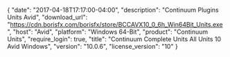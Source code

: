 {
   "date": "2017-04-18T17:17:00-04:00",
   "description": "Continuum Plugins Units Avid",
   "download_url": "https://cdn.borisfx.com/borisfx/store/BCCAVX10_0_6h_Win64Bit_Units.exe",
   "host": "Avid",
   "platform": "Windows 64-Bit",
   "product": "Continuum Units",
   "require_login": true,
   "title": "Continuum Complete Units All Units 10 Avid Windows",
   "version": "10.0.6",
   "license_version": "10"
}

